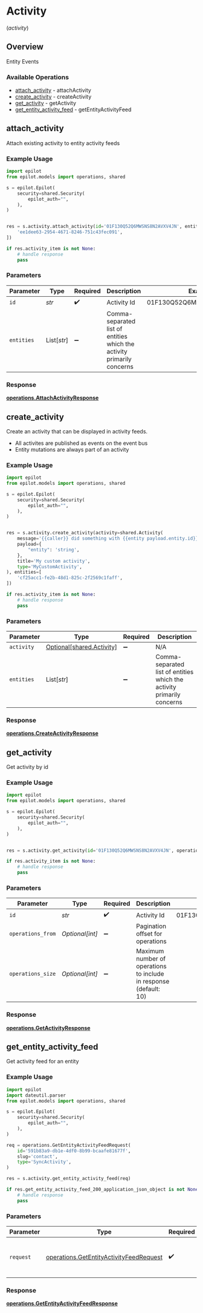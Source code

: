 # Activity
(*activity*)

## Overview

Entity Events

### Available Operations

* [attach_activity](#attach_activity) - attachActivity
* [create_activity](#create_activity) - createActivity
* [get_activity](#get_activity) - getActivity
* [get_entity_activity_feed](#get_entity_activity_feed) - getEntityActivityFeed

## attach_activity

Attach existing activity to entity activity feeds

### Example Usage

```python
import epilot
from epilot.models import operations, shared

s = epilot.Epilot(
    security=shared.Security(
        epilot_auth="",
    ),
)


res = s.activity.attach_activity(id='01F130Q52Q6MWSNS8N2AVXV4JN', entities=[
    'ee1dee63-2954-4671-8246-751c43fec091',
])

if res.activity_item is not None:
    # handle response
    pass
```

### Parameters

| Parameter                                                              | Type                                                                   | Required                                                               | Description                                                            | Example                                                                |
| ---------------------------------------------------------------------- | ---------------------------------------------------------------------- | ---------------------------------------------------------------------- | ---------------------------------------------------------------------- | ---------------------------------------------------------------------- |
| `id`                                                                   | *str*                                                                  | :heavy_check_mark:                                                     | Activity Id                                                            | 01F130Q52Q6MWSNS8N2AVXV4JN                                             |
| `entities`                                                             | List[*str*]                                                            | :heavy_minus_sign:                                                     | Comma-separated list of entities which the activity primarily concerns |                                                                        |


### Response

**[operations.AttachActivityResponse](../../models/operations/attachactivityresponse.md)**


## create_activity

Create an activity that can be displayed in activity feeds.

- All activites are published as events on the event bus
- Entity mutations are always part of an activity


### Example Usage

```python
import epilot
from epilot.models import operations, shared

s = epilot.Epilot(
    security=shared.Security(
        epilot_auth="",
    ),
)


res = s.activity.create_activity(activity=shared.Activity(
    message='{{caller}} did something with {{entity payload.entity.id}}.',
    payload={
        "entity": 'string',
    },
    title='My custom activity',
    type='MyCustomActivity',
), entities=[
    'cf25acc1-fe2b-48d1-825c-2f2569c1faff',
])

if res.activity_item is not None:
    # handle response
    pass
```

### Parameters

| Parameter                                                              | Type                                                                   | Required                                                               | Description                                                            |
| ---------------------------------------------------------------------- | ---------------------------------------------------------------------- | ---------------------------------------------------------------------- | ---------------------------------------------------------------------- |
| `activity`                                                             | [Optional[shared.Activity]](../../models/shared/activity.md)           | :heavy_minus_sign:                                                     | N/A                                                                    |
| `entities`                                                             | List[*str*]                                                            | :heavy_minus_sign:                                                     | Comma-separated list of entities which the activity primarily concerns |


### Response

**[operations.CreateActivityResponse](../../models/operations/createactivityresponse.md)**


## get_activity

Get activity by id

### Example Usage

```python
import epilot
from epilot.models import operations, shared

s = epilot.Epilot(
    security=shared.Security(
        epilot_auth="",
    ),
)


res = s.activity.get_activity(id='01F130Q52Q6MWSNS8N2AVXV4JN', operations_from=826530, operations_size=369963)

if res.activity_item is not None:
    # handle response
    pass
```

### Parameters

| Parameter                                                          | Type                                                               | Required                                                           | Description                                                        | Example                                                            |
| ------------------------------------------------------------------ | ------------------------------------------------------------------ | ------------------------------------------------------------------ | ------------------------------------------------------------------ | ------------------------------------------------------------------ |
| `id`                                                               | *str*                                                              | :heavy_check_mark:                                                 | Activity Id                                                        | 01F130Q52Q6MWSNS8N2AVXV4JN                                         |
| `operations_from`                                                  | *Optional[int]*                                                    | :heavy_minus_sign:                                                 | Pagination offset for operations<br/>                              |                                                                    |
| `operations_size`                                                  | *Optional[int]*                                                    | :heavy_minus_sign:                                                 | Maximum number of operations to include in response (default: 10)<br/> |                                                                    |


### Response

**[operations.GetActivityResponse](../../models/operations/getactivityresponse.md)**


## get_entity_activity_feed

Get activity feed for an entity


### Example Usage

```python
import epilot
import dateutil.parser
from epilot.models import operations, shared

s = epilot.Epilot(
    security=shared.Security(
        epilot_auth="",
    ),
)

req = operations.GetEntityActivityFeedRequest(
    id='591b83a9-db1e-4df0-8b99-bcaafe81677f',
    slug='contact',
    type='SyncActivity',
)

res = s.activity.get_entity_activity_feed(req)

if res.get_entity_activity_feed_200_application_json_object is not None:
    # handle response
    pass
```

### Parameters

| Parameter                                                                                          | Type                                                                                               | Required                                                                                           | Description                                                                                        |
| -------------------------------------------------------------------------------------------------- | -------------------------------------------------------------------------------------------------- | -------------------------------------------------------------------------------------------------- | -------------------------------------------------------------------------------------------------- |
| `request`                                                                                          | [operations.GetEntityActivityFeedRequest](../../models/operations/getentityactivityfeedrequest.md) | :heavy_check_mark:                                                                                 | The request object to use for the request.                                                         |


### Response

**[operations.GetEntityActivityFeedResponse](../../models/operations/getentityactivityfeedresponse.md)**

